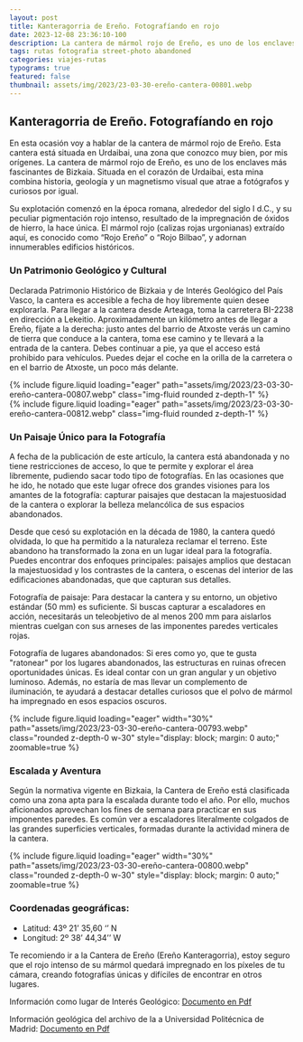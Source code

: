 ```yaml
---
layout: post
title: Kanteragorria de Ereño. Fotografíando en rojo
date: 2023-12-08 23:36:10-100
description: La cantera de mármol rojo de Ereño, es uno de los enclaves más fascinantes de Bizkaia. Situada en el corazón de Urdaibai, esta mina combina historia, geología y un magnetismo visual que atrae a fotógrafos y curiosos por igual. 
tags: rutas fotografia street-photo abandoned
categories: viajes-rutas
typograms: true
featured: false
thumbnail: assets/img/2023/23-03-30-ereño-cantera-00801.webp
---
```



## Kanteragorria de Ereño. Fotografíando en rojo

En esta ocasión voy a hablar de la cantera de mármol rojo de Ereño.  Esta cantera está situada en Urdaibai, una zona que conozco muy bien, por mis orígenes. La cantera de mármol rojo de Ereño, es uno de los enclaves más fascinantes de Bizkaia. Situada en el corazón de Urdaibai, esta mina combina historia, geología y un magnetismo visual que atrae a fotógrafos y curiosos por igual. 

Su explotación comenzó en la época romana, alrededor del siglo I d.C., y su peculiar pigmentación rojo intenso, resultado de la impregnación de óxidos de hierro, la hace única. El mármol rojo (calizas rojas urgonianas) extraído aquí, es conocido como “Rojo Ereño” o “Rojo Bilbao”, y adornan innumerables edificios históricos.

### Un Patrimonio Geológico y Cultural

Declarada Patrimonio Histórico de Bizkaia y de Interés Geológico del País Vasco, la cantera es accesible a fecha de hoy libremente quien desee explorarla. Para llegar a la cantera desde Arteaga, toma la carretera BI-2238 en dirección a Lekeitio. Aproximadamente un kilómetro antes de llegar a Ereño, fíjate a la derecha: justo antes del barrio de Atxoste verás un camino de tierra que conduce a la cantera, toma ese camino y te llevará a la entrada de la cantera. Debes continuar a pie, ya que el acceso está prohibido para vehículos. Puedes dejar el coche en la orilla de la carretera o en el barrio de Atxoste, un poco más delante.

<div class="row mt-3">
<div class="col-sm mt-3 mt-md-0">
{% include figure.liquid loading="eager" path="assets/img/2023/23-03-30-ereño-cantera-00807.webp" class="img-fluid rounded z-depth-1" %}
</div>
<div class="col-sm mt-3 mt-md-0">
{% include figure.liquid loading="eager" path="assets/img/2023/23-03-30-ereño-cantera-00812.webp" class="img-fluid rounded z-depth-1" %}
</div>
</div>

### Un Paisaje Único para la Fotografía

A fecha de la publicación de este artículo, la cantera está abandonada y no tiene restricciones de acceso, lo que te permite  y explorar el área libremente, pudiendo sacar todo tipo de fotografías. En las ocasiones que he ido, he notado que este lugar ofrece dos grandes visiones para los amantes de la fotografía: capturar paisajes que destacan la majestuosidad de la cantera o explorar la belleza melancólica de sus espacios abandonados.

Desde que cesó su explotación en la década de 1980, la cantera quedó olvidada, lo que ha permitido a la naturaleza reclamar el terreno. Este abandono ha transformado la zona en un lugar ideal para la fotografía. Puedes encontrar dos enfoques principales: paisajes amplios que destacan la majestuosidad y los contrastes de la cantera, o escenas del interior de las edificaciones abandonadas, que que capturan sus detalles.

Fotografía de paisaje: Para destacar la cantera y su entorno, un objetivo estándar (50 mm) es suficiente. Si buscas capturar a escaladores en acción, necesitarás un teleobjetivo de al menos 200 mm para aislarlos mientras cuelgan con sus arneses de las imponentes paredes verticales rojas.

Fotografía de lugares abandonados: Si eres como yo, que te gusta "ratonear" por los lugares abandonados, las estructuras en ruinas ofrecen oportunidades únicas. Es ideal contar con un gran angular y un objetivo luminoso. Además, no estaría de mas llevar un complemento de iluminación, te ayudará a destacar detalles curiosos que el polvo de mármol ha impregnado en esos espacios oscuros.

<div class="text-center">
{% include figure.liquid loading="eager" width="30%" path="assets/img/2023/23-03-30-ereño-cantera-00793.webp" class="rounded z-depth-0 w-30" style="display: block; margin: 0 auto;" zoomable=true %}   
</div>

### Escalada y Aventura

Según la normativa vigente en Bizkaia, la Cantera de Ereño está clasificada como una zona apta para la escalada durante todo el año. Por ello, muchos aficionados aprovechan los fines de semana para practicar en sus imponentes paredes. Es común ver a escaladores literalmente colgados de las grandes superficies verticales, formadas durante la actividad minera de la cantera.

<div class="text-center">
{% include figure.liquid loading="eager" width="30%" path="assets/img/2023/23-03-30-ereño-cantera-00800.webp" class="rounded z-depth-0 w-30" style="display: block; margin: 0 auto;" zoomable=true %}   
</div>

### Coordenadas geográficas:
- Latitud: 43º 21’ 35,60 ‘’ N
- Longitud: 2º 38’ 44,34’’ W

Te recomiendo ir a la Cantera de Ereño (Ereño Kanteragorria), estoy seguro que el rojo intenso de su mármol quedará impregnado en los píxeles de tu cámara, creando fotografías únicas y difíciles de encontrar en otros lugares.




Información como lugar de Interés Geológico:
[Documento en Pdf](https://www.euskadi.eus/web01-a2inguru/eu/contenidos/informacion/lig/es_def/adjuntos/015.pdf
 "Haz click para descargar en pdf")

Información geológica del archivo de la a Universidad Politécnica de Madrid:
[Documento en Pdf](https://oa.upm.es/10267/4/PARTE-4.pdf
 "Haz click para descargar en pdf")
